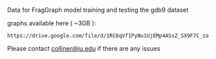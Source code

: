 Data for FragGraph model training and testing the gdb9 dataset

graphs available here ( ~3GB ):

    https://drive.google.com/file/d/1RC6qVf1PyNu1UjEMp4ASsZ_SX9F7C_za
  
Please contact colliner@iu.edu if there are any issues 
